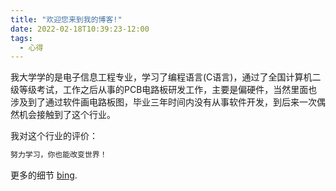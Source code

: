 ```yaml
---
title: "欢迎您来到我的博客!"
date: 2022-02-18T10:39:23-12:00
tags:
  - 心得
---
```


我大学学的是电子信息工程专业，学习了编程语言(C语言)，通过了全国计算机二级等级考试，工作之后从事的PCB电路板研发工作，主要是偏硬件，当然里面也涉及到了通过软件画电路板图，毕业三年时间内没有从事软件开发，到后来一次偶然机会接触到了这个行业。

我对这个行业的评价：

```ruby
努力学习，你也能改变世界！
```

更多的细节 [bing][bing-url].

[bing-url]: https://cn.bing.com/

